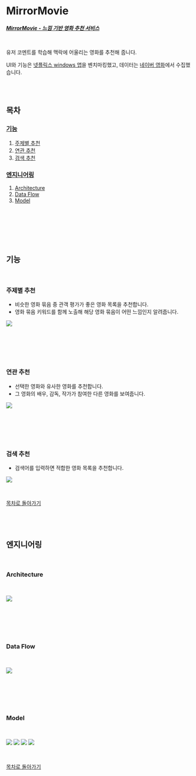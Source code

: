 # **MirrorMovie**


[***MirrorMovie - 느낌 기반 영화 추천 서비스***](https://www.mirrormovie.club)

<br>

유저 코멘트를 학습해 맥락에 어울리는 영화를 추천해 줍니다.

UI와 기능은 [넷플릭스 windows 앱](https://www.microsoft.com/ko-kr/p/netflix/9wzdncrfj3tj?activetab=pivot:overviewtab)을 벤치마킹했고, 데이터는 [네이버 영화](https://movie.naver.com/)에서 수집했습니다.

<br>
<br>


## **목차**

### [기능](#기능)
  1. [주제별 추천](#주제별-추천)
  1. [연관 추천](#연관-추천)
  1. [검색 추천](#검색-추천)
### [엔지니어링](#엔지니어링)
  1. [Architecture](#Architecture)
  1. [Data Flow](#Data-Flow)
  1. [Model](#Model)

<br>

#

<br>
<br>

## **기능**

<br>

### **주제별 추천**

* 비슷한 영화 묶음 중 관객 평가가 좋은 영화 목록을 추천합니다.
* 영화 묶음 키워드를 함께 노출해 해당 영화 묶음이 어떤 느낌인지 알려줍니다.

![](https://user-images.githubusercontent.com/31299614/120593389-61c09f80-c47a-11eb-8618-48cf477c0c60.gif)

<br>

# 

<br>

### **연관 추천**

* 선택한 영화와 유사한 영화를 추천합니다.
* 그 영화의 배우, 감독, 작가가 참여한 다른 영화를 보여줍니다.

![](https://user-images.githubusercontent.com/31299614/120592343-a9462c00-c478-11eb-9b79-fe85b8311a96.gif)

<br>

#

<br>

### **검색 추천**

* 검색어를 입력하면 적합한 영화 목록을 추천합니다.

![](https://user-images.githubusercontent.com/31299614/120595830-f5e03600-c47d-11eb-851d-2ee955832904.gif)

<br>

[목차로 돌아가기](#목차)
#

<br>

## **엔지니어링**

<br>

### **Architecture**

<br>

![](https://user-images.githubusercontent.com/31299614/120283354-0bc2ef00-c2f6-11eb-9408-a73b619f90a0.png)

<br>

#

<br>

### **Data Flow**

<br>

![](https://user-images.githubusercontent.com/31299614/120121768-476b9500-c1e0-11eb-8e36-f9ce0a872e2f.png)

<br>

#

<br>

### **Model**

<br>

![](https://user-images.githubusercontent.com/31299614/120399284-a6631280-c376-11eb-80d6-0f5417bed01d.png)
![](https://user-images.githubusercontent.com/31299614/120400376-b4b22e00-c378-11eb-8eb4-b9b0028385be.png)
![](https://user-images.githubusercontent.com/31299614/120587354-25884180-c470-11eb-83a3-1449997658b3.png)
![](https://user-images.githubusercontent.com/31299614/120587182-e0640f80-c46f-11eb-828d-f5254ce00933.png)

<br>

[목차로 돌아가기](#목차)
#

<br>